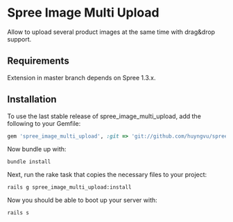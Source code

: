 Spree Image Multi Upload
=====================

Allow to upload several product images at the same time with drag&drop support.

Requirements
------------

Extension in master branch depends on Spree 1.3.x.


Installation
------------

To use the last stable release of spree_image_multi_upload, add the following to your Gemfile:
```ruby
gem 'spree_image_multi_upload', :git => 'git://github.com/huyngvu/spree_image_multi_upload.git'
```

Now bundle up with:
```
bundle install
```

Next, run the rake task that copies the necessary files to your project:
```
rails g spree_image_multi_upload:install
```

Now you should be able to boot up your server with:
```
rails s
```

